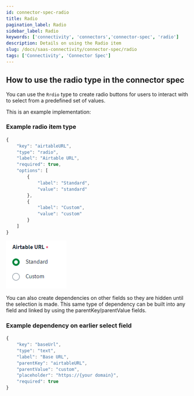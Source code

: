```yaml
---
id: connector-spec-radio
title: Radio
pagination_label: Radio
sidebar_label: Radio
keywords: ['connectivity', 'connectors','connector-spec', 'radio']
description: Details on using the Radio item
slug: /docs/saas-connectivity/connector-spec/radio
tags: ['Connectivity', 'Connector Spec']
---
```


## How to use the radio type in the connector spec
You can use the `Rrdio` type to create radio buttons for users to interact with to select from a predefined set of values. 

This is an example implementation:

### Example radio item type

```javascript
{
    "key": "airtableURL",
    "type": "radio",
    "label": "Airtable URL",
    "required": true,
    "options": [
        {
            "label": "Standard",
            "value": "standard"
        },
        {
            "label": "Custom",
            "value": "custom"
        }
    ]
}
```
![radio input type](../img/radio.png)

You can also create dependencies on other fields so they are hidden until the selection is made. This same type of dependency can be built into any field and linked by using the parentKey/parentValue fields.

### Example dependency on earlier select field

```javascript
{
    "key": "baseUrl",
    "type": "text",
    "label": "Base URL",
    "parentKey": "airtableURL",
    "parentValue": "custom",
    "placeholder": "https://{your domain}",
    "required": true
}
```
